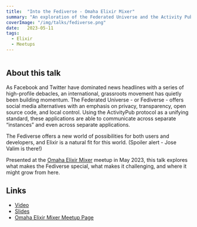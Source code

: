 ```yaml
---
title:  "Into the Fediverse - Omaha Elixir Mixer"
summary: "An exploration of the Federated Universe and the Activity Pub protocol that makes it possible."
coverImage: "/img/talks/fediverse.png"
date:   2023-05-11
tags: 
  - Elixir
  - Meetups
---
```


<img src={{coverImage}} alt="" class="talk-cover-image" />

## About this talk

As Facebook and Twitter have dominated news headlines with a series of high-profile debacles, an international, grassroots movement has quietly been building momentum. The Federated Universe - or Fediverse - offers social media alternatives with an emphasis on privacy, transparency, open source code, and local control. Using the ActivityPub protocol as a unifying standard, these applications are able to communicate across separate “instances” and even across separate applications.

The Fediverse offers a new world of possibilities for both users and developers, and Elixir is a natural fit for this world. (Spoiler alert - Jose Valim is there!) 

Presented at the [Omaha Elixir Mixer](https://www.meetup.com/omaha-elixir-mixer/) meetup in May 2023, this talk explores what makes the Fediverse special, what makes it challenging, and where it might grow from here.

## Links

* [Video](https://youtu.be/MX2kzfwvlSA)
* [Slides](https://docs.google.com/presentation/d/e/2PACX-1vSfaDEU9UuaRhWXg5cnf31TqnjKzj43scA4eT1I6IKoE84ej4f-Gln41W-CM8ApkhQejoZf38sAPgvc/pub?start=false&loop=false&delayms=60000)
* [Omaha Elixir Mixer Meetup Page](https://www.meetup.com/omaha-elixir-mixer/)